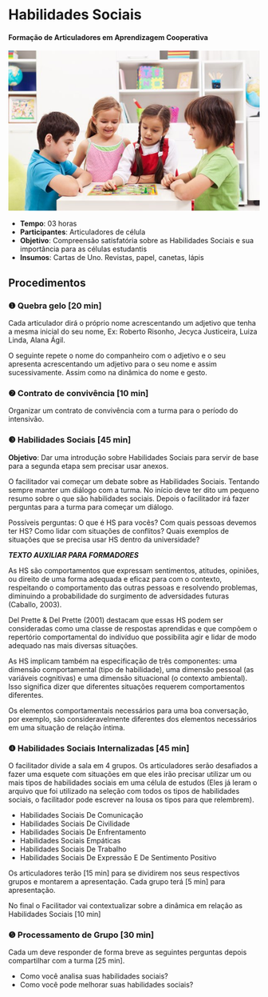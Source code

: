 # Habilidades Sociais
#### Formação de Articuladores em Aprendizagem Cooperativa

![](image.jpg)

- **Tempo**: 03 horas
- **Participantes**: Articuladores de célula
- **Objetivo**: Compreensão satisfatória sobre as Habilidades Sociais e sua importância para as células estudantis
- **Insumos**: Cartas de Uno. Revistas, papel, canetas, lápis

## Procedimentos

### ❶ Quebra gelo [20 min]
Cada articulador dirá o próprio nome acrescentando um adjetivo que tenha a mesma inicial do seu nome, Ex: Roberto Risonho, Jecyca Justiceira, Luiza Linda, Alana Ágil.

O seguinte repete o nome do companheiro com o adjetivo e o seu apresenta acrescentando um adjetivo para o seu nome e assim sucessivamente. Assim como na dinâmica do nome e gesto.

### ❷ Contrato de convivência [10 min]
Organizar um contrato de convivência com a turma para o período do intensivão.

### ❸ Habilidades Sociais [45 min]

**Objetivo**: Dar uma introdução sobre Habilidades Sociais para servir de base para a segunda etapa sem precisar usar anexos.

O facilitador vai começar um debate sobre as Habilidades Sociais. Tentando sempre manter um diálogo com a turma. No início deve ter dito um pequeno resumo sobre o que são habilidades sociais. Depois o facilitador irá fazer perguntas para a turma para começar um diálogo. 

Possíveis perguntas: O que é HS para vocês? Com quais pessoas devemos ter HS? Como lidar com situações de conflitos? Quais exemplos de situações que se precisa usar HS dentro da universidade? 

_**TEXTO AUXILIAR PARA FORMADORES**_

As HS são comportamentos que expressam sentimentos, atitudes, opiniões, ou direito de uma forma adequada e eficaz para com o contexto, respeitando o comportamento das outras pessoas e resolvendo problemas, diminuindo a probabilidade do surgimento de adversidades futuras (Caballo, 2003).

Del Prette & Del Prette (2001) destacam que essas HS podem ser consideradas como uma classe de respostas aprendidas e que compõem o repertório comportamental do indivíduo que possibilita agir e lidar de modo adequado nas mais diversas situações.

As HS implicam também na especificação de três componentes: uma dimensão comportamental (tipo de habilidade), uma dimensão pessoal (as variáveis cognitivas) e uma dimensão situacional (o contexto ambiental). Isso significa dizer que diferentes situações requerem comportamentos diferentes.

Os elementos comportamentais necessários para uma boa conversação, por exemplo, são consideravelmente diferentes dos elementos necessários em uma situação de relação íntima.

### ❹ Habilidades Sociais Internalizadas [45 min]

O facilitador divide a sala em 4 grupos. Os articuladores serão desafiados a fazer uma esquete com situações em que eles irão precisar utilizar um ou mais tipos de habilidades sociais em uma célula de estudos (Eles já leram o arquivo que foi utilizado na seleção com todos os tipos de habilidades sociais, o facilitador pode escrever na lousa os tipos para que relembrem).

- Habilidades Sociais De Comunicação
- Habilidades Sociais De Civilidade
- Habilidades Sociais De Enfrentamento
- Habilidades Sociais Empáticas
- Habilidades Sociais De Trabalho
- Habilidades Sociais De Expressão E De Sentimento Positivo

Os articuladores terão [15 min] para se dividirem nos seus respectivos grupos e montarem a apresentação. Cada grupo terá [5 min] para apresentação.

No final o Facilitador vai contextualizar sobre a dinâmica em relação as Habilidades Sociais [10 min]

### ❺ Processamento de Grupo [30 min]
Cada um deve responder de forma breve as seguintes perguntas depois compartilhar com a turma [25 min].
- Como você analisa suas habilidades sociais?
- Como você pode melhorar suas habilidades sociais?
